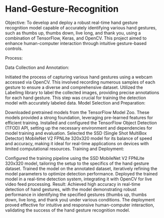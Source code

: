 # Hand-Gesture-Recognition

Objective:
To develop and deploy a robust real-time hand gesture recognition model capable of accurately identifying various hand gestures, such as thumbs up, thumbs down, live long, and thank you, using a combination of TensorFlow, Keras, and OpenCV. This project aimed to enhance human-computer interaction through intuitive gesture-based controls.

Process:

Data Collection and Annotation:

Initiated the process of capturing various hand gestures using a webcam accessed via OpenCV. This involved recording numerous samples of each gesture to ensure a diverse and comprehensive dataset.
Utilized the LabelImg library to label the collected images, providing precise annotations for each hand gesture. This step was crucial for training the detection model with accurately labeled data.
Model Selection and Preparation:

Downloaded pretrained models from the TensorFlow Model Zoo. These models provided a strong foundation, leveraging pre-learned features for efficient training.
Installed and configured the TensorFlow Object Detection (TFOD) API, setting up the necessary environment and dependencies for model training and evaluation.
Selected the SSD (Single Shot MultiBox Detector) MobileNet V2 FPNLite 320x320 model for its balance of speed and accuracy, making it ideal for real-time applications on devices with limited computational resources.
Training and Deployment:

Configured the training pipeline using the SSD MobileNet V2 FPNLite 320x320 model, tailoring the setup to the specifics of the hand gesture dataset.
Trained the model on the annotated dataset, iteratively refining the model parameters to optimize detection performance.
Deployed the trained model in a real-time detection system, integrating it with OpenCV for live video feed processing.
Result:
Achieved high accuracy in real-time detection of hand gestures, with the model demonstrating robust performance in identifying the specified gestures (thumbs up, thumbs down, live long, and thank you) under various conditions. The deployment proved effective for intuitive and responsive human-computer interaction, validating the success of the hand gesture recognition model.
